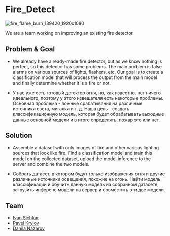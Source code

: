 # Fire_Detect
![fire_flame_burn_139420_1920x1080](https://github.com/user-attachments/assets/16f993fc-69a9-4c4a-bbc9-20fc86d232b1)

We are a team working on improving an existing fire detector.

## Problem & Goal
- We already have a ready-made fire detector, but as we know nothing is perfect, so this detector has some problems. The main problem is false alarms on various sources of lights, flashers, etc. Our goal is to create a classification model that will process the output from the main model and finally determine whether it is a fire or not.

- У нас уже есть готовый детектор огня, но, как известно, нет ничего идеального, поэтому у этого извещателя есть некоторые проблемы. Основная проблема - ложные срабатывания на различные источники света, мигалки и т. д. Наша цель - создать классификационную модель, которая будет обрабатывать выходные данные основной модели и в итоге определять, пожар это или нет.


## Solution
- Assemble a dataset with only images of fire and other various lighting sources that look like fire.
Find a classification model and train this model on the collected dataset, upload the model inference to the server and combine the two models.

- Собрать датасет, в котором будут только изображения огня и другие различные источники освещения, похожие на огонь.
Найти модель классификации и обучить данную модель на собранном датасете, загрузить инференс модели на сервер и совместить эти две модели.

## Team
- [Ivan Sichkar](https://github.com/SichkarIvan)
- [Pavel Krylov](https://github.com/Ar1stok)
- [Danila Nazarov](https://github.com/shaman1641)

